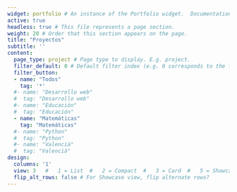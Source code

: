 ```yaml
---
widget: portfolio # An instance of the Portfolio widget.  Documentation: https://wowchemy.com/docs/page-builder/
active: true
headless: true # This file represents a page section.
weight: 20 # Order that this section appears on the page.
title: "Proyectos"
subtitle: ''
content:  
  page_type: project # Page type to display. E.g. project.  
  filter_default: 0 # Default filter index (e.g. 0 corresponds to the first `filter_button` instance below).
  filter_button:
  - name: "Todos"
    tag: '*'
  #- name: "Desarrollo web"
  #  tag: "Desarrollo web"
  #- name: "Educación"
  #  tag: "Educación"
  - name: "Matemáticas"
    tag: "Matemáticas"
  #- name: "Python"
  #  tag: "Python"
  #- name: "Valencià"
  #  tag: "Valencià"
design:
  columns: '1'
  view: 3   #   1 = List  #   2 = Compact  #   3 = Card  #   5 = Showcase  
  flip_alt_rows: false # For Showcase view, flip alternate rows?
---
```

